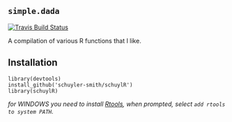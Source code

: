 ## `simple.dada`
[![Travis Build
Status](https://travis-ci.org/schuyler-smith/simple.dada.svg?branch=master)](https://github.com/schuyler-smith/simple.dada)

A compilation of various R functions that I like.

## Installation

```
library(devtools)
install_github('schuyler-smith/schuylR')
library(schuylR)
```

*for WINDOWS you need to install <a href="https://cran.r-project.org/bin/windows/Rtools/" target="_blank" >Rtools</a>, when prompted, select `add rtools to system PATH`.*